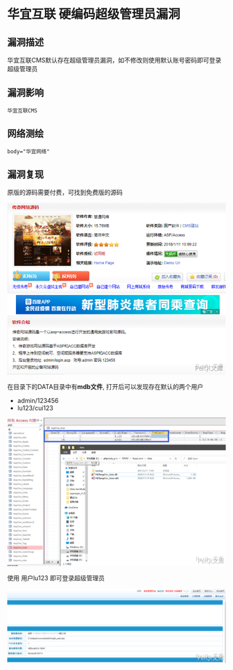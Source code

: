 # 华宜互联 硬编码超级管理员漏洞

## 漏洞描述

华宜互联CMS默认存在超级管理员漏洞，如不修改则使用默认账号密码即可登录超级管理员

## 漏洞影响

```
华宜互联CMS
```

## 网络测绘

```
body="华宜网络"
```

## 漏洞复现

原版的源码需要付费，可找到免费版的源码

![](images/202202170901746.png)

在目录下的DATA目录中有**mdb文件**, 打开后可以发现存在默认的两个用户

- admin/123456
- lu123/cui123

![](images/202202170901156.png)

使用 用户lu123 即可登录超级管理员

![](images/202202170903046.png)

